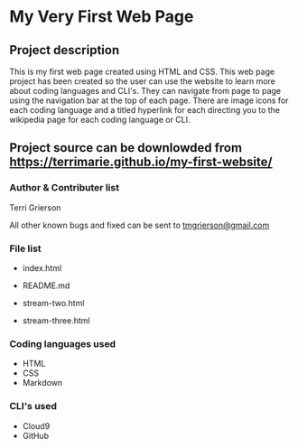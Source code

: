 # My Very First Web Page

## Project description
This is my first web page created using HTML and CSS. This web page project has been created so the user can use the website to learn more about coding languages and CLI's. They can navigate from page to page using the navigation bar at the top of each page. There are image icons for each coding language and a titled hyperlink for each directing you to the wikipedia page for each coding language or CLI. 

## Project source can be downlowded from https://terrimarie.github.io/my-first-website/

### Author & Contributer list

Terri Grierson

All other known bugs and fixed can be sent to tmgrierson@gmail.com

### File list

* index.html

* README.md

* stream-two.html

* stream-three.html

### Coding languages used
* HTML
* CSS
* Markdown

### CLI's used
* Cloud9
* GitHub